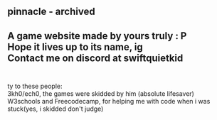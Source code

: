 ## pinnacle - archived
A game website made by yours truly : P <br>
Hope it lives up to its name, ig <br>
Contact me on discord at swiftquietkid <br> <br>
---
ty to these people:<br>
3kh0/ech0, the games were skidded by him (absolute lifesaver)<br>
W3schools and Freecodecamp, for helping me with code when i was stuck(yes, i skidded don't judge)
